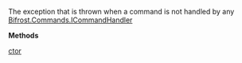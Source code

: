 The exception that is thrown when a command is not handled by any [Bifrost.Commands.ICommandHandler](Bifrost.Commands.ICommandHandler)

**Methods**

[ctor](Bifrost.Commands.UnhandledCommandException.ctor)
